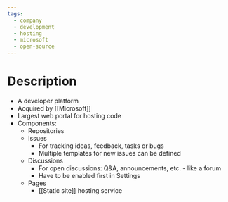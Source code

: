 ```yaml
---
tags:
  - company
  - development
  - hosting
  - microsoft
  - open-source
---
```

# Description
- A developer platform
- Acquired by [[Microsoft]]
- Largest web portal for hosting code
- Components:
	- Repositories
	- Issues 
		- For tracking ideas, feedback, tasks or bugs
		- Multiple templates for new issues can be defined
	- Discussions
		- For open discussions: Q&A, announcements, etc. - like a forum
		- Have to be enabled first in Settings
	- Pages
		- [[Static site]] hosting service